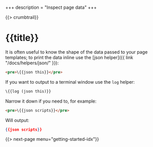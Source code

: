 +++
description = "Inspect page data"
+++

{{> crumbtrail}}

# {{title}}

It is often useful to know the shape of the data passed to your page templates; to print the data inline use the [json helper]({{ link "/docs/helpers/json/" }}):

```html
<pre>\{{json this}}</pre>
```

If you want to output to a terminal window use the `log` helper:

```handlebars
\{{log (json this)}}
```

Narrow it down if you need to, for example:

```html
<pre>\{{json scripts}}</pre>
```

Will output:

```json
{{json scripts}}
```

{{> next-page menu="getting-started-idx"}}
